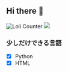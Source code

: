 ## Hi there 👋
  ![Loli Counter](https://count.getloli.com/get/@:rumiadayo)
 <img src="https://github-readme-stats.vercel.app/api/top-langs/?username=rumiadayo&layout=compact">
### 少しだけできる言語
- [x] Python
- [x] HTML
